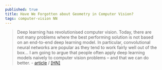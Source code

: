 ```yaml
---
published: true
title: Have We Forgotten about Geometry in Computer Vision?
tags: computer-vision NN
---
```

> Deep learning has revolutionised computer vision. Today, there are not many problems where the best performing solution is not based on an end-to-end deep learning model. In particular, convolutional neural networks are popular as they tend to work fairly well out of the box... I am going to argue that people often apply deep learning models naively to computer vision problems – and that we can do better. - [article](https://alexgkendall.com/computer_vision/have_we_forgotten_about_geometry_in_computer_vision/)
/ [\[HN\]](https://news.ycombinator.com/item?id=14216473)


